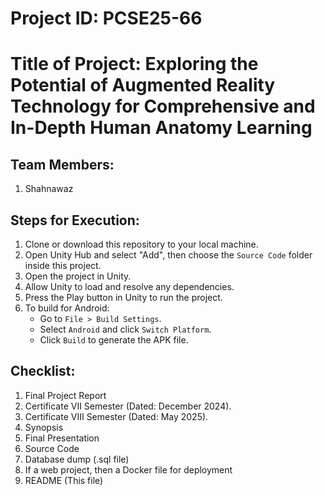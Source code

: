 # Project ID: PCSE25-66

# Title of Project: Exploring the Potential of Augmented Reality Technology for Comprehensive and In-Depth Human Anatomy Learning 

## Team Members:
1. Shahnawaz

## Steps for Execution:
1. Clone or download this repository to your local machine.
2. Open Unity Hub and select "Add", then choose the `Source Code` folder inside this project.
3. Open the project in Unity.
4. Allow Unity to load and resolve any dependencies.
5. Press the Play button in Unity to run the project.
6. To build for Android:
    - Go to `File > Build Settings`.
    - Select `Android` and click `Switch Platform`.
    - Click `Build` to generate the APK file.
   

## Checklist:
1. Final Project Report
2. Certificate VII Semester (Dated: December 2024).
3. Certificate VIII Semester (Dated: May 2025).
4. Synopsis
5. Final Presentation
6. Source Code
7. Database dump (.sql file)
8. If a web project, then a Docker file for deployment
9. README (This file)